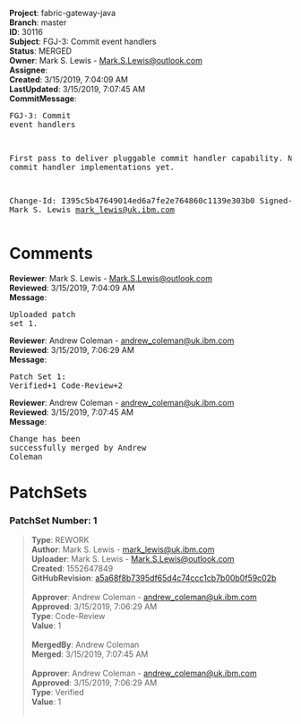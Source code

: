 <strong>Project</strong>: fabric-gateway-java<br><strong>Branch</strong>: master<br><strong>ID</strong>: 30116<br><strong>Subject</strong>: FGJ-3: Commit event handlers<br><strong>Status</strong>: MERGED<br><strong>Owner</strong>: Mark S. Lewis - Mark.S.Lewis@outlook.com<br><strong>Assignee</strong>:<br><strong>Created</strong>: 3/15/2019, 7:04:09 AM<br><strong>LastUpdated</strong>: 3/15/2019, 7:07:45 AM<br><strong>CommitMessage</strong>:<br><pre>FGJ-3: Commit event handlers

First pass to deliver pluggable commit handler capability.
No real commit handler implementations yet.

Change-Id: I395c5b47649014ed6a7fe2e764860c1139e303b0
Signed-off-by: Mark S. Lewis <mark_lewis@uk.ibm.com>
</pre><h1>Comments</h1><strong>Reviewer</strong>: Mark S. Lewis - Mark.S.Lewis@outlook.com<br><strong>Reviewed</strong>: 3/15/2019, 7:04:09 AM<br><strong>Message</strong>: <pre>Uploaded patch set 1.</pre><strong>Reviewer</strong>: Andrew Coleman - andrew_coleman@uk.ibm.com<br><strong>Reviewed</strong>: 3/15/2019, 7:06:29 AM<br><strong>Message</strong>: <pre>Patch Set 1: Verified+1 Code-Review+2</pre><strong>Reviewer</strong>: Andrew Coleman - andrew_coleman@uk.ibm.com<br><strong>Reviewed</strong>: 3/15/2019, 7:07:45 AM<br><strong>Message</strong>: <pre>Change has been successfully merged by Andrew Coleman</pre><h1>PatchSets</h1><h3>PatchSet Number: 1</h3><blockquote><strong>Type</strong>: REWORK<br><strong>Author</strong>: Mark S. Lewis - mark_lewis@uk.ibm.com<br><strong>Uploader</strong>: Mark S. Lewis - Mark.S.Lewis@outlook.com<br><strong>Created</strong>: 1552647849<br><strong>GitHubRevision</strong>: [a5a68f8b7395df65d4c74ccc1cb7b00b0f59c02b](https://github.com/hyperledger/fabric-gateway-java/commit/a5a68f8b7395df65d4c74ccc1cb7b00b0f59c02b)<br><br><strong>Approver</strong>: Andrew Coleman - andrew_coleman@uk.ibm.com<br><strong>Approved</strong>: 3/15/2019, 7:06:29 AM<br><strong>Type</strong>: Code-Review<br><strong>Value</strong>: 1<br><br><strong>MergedBy</strong>: Andrew Coleman<br><strong>Merged</strong>: 3/15/2019, 7:07:45 AM<br><br><strong>Approver</strong>: Andrew Coleman - andrew_coleman@uk.ibm.com<br><strong>Approved</strong>: 3/15/2019, 7:06:29 AM<br><strong>Type</strong>: Verified<br><strong>Value</strong>: 1<br><br></blockquote>